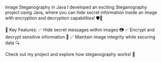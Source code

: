Image Steganography in Java
I developed an exciting Steganography project using Java, where you can hide secret information inside an image with encryption and decryption capabilities! 🛡️🔐

🔹 Key Features:
✅ Hide secret messages within images 📷
✅ Encrypt and decrypt sensitive information 🔑
✅ Maintain image integrity while securing data 🔍

Check out my project and explore how steganography works! 🚀
